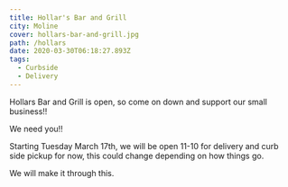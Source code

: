 ```yaml
---
title: Hollar's Bar and Grill
city: Moline
cover: hollars-bar-and-grill.jpg
path: /hollars
date: 2020-03-30T06:18:27.893Z
tags:
  - Curbside
  - Delivery
---
```

Hollars Bar and Grill is open, so come on down and support our small business!! 

We need you!! 

Starting Tuesday March 17th, we will be open 11-10 for delivery and curb side pickup for now, this could change depending on how things go. 

We will make it through this.